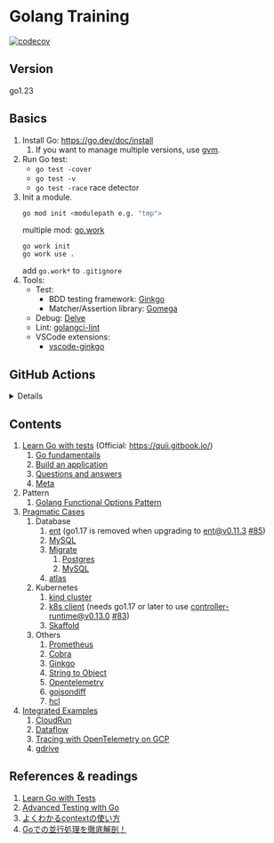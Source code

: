 # Golang Training

[![codecov](https://codecov.io/gh/nakamasato/golang-training/branch/main/graph/badge.svg?token=1RUXMSBB6N)](https://codecov.io/gh/nakamasato/golang-training)

## Version

go1.23

## Basics

1. Install Go: https://go.dev/doc/install
    1. If you want to manage multiple versions, use [gvm](https://github.com/moovweb/gvm).
1. Run Go test:
    - `go test -cover`
    - `go test -v`
    - `go test -race` race detector
1. Init a module.
    ```bash
    go mod init <modulepath e.g. "tmp">
    ```
    multiple mod: [go.work](https://github.com/golang/tools/blob/master/gopls/doc/workspace.md#go-workspaces-go-118)
    ```
    go work init
    go work use .
    ```
    add `go.work*` to `.gitignore`
1. Tools:
    - Test:
        - BDD testing framework: [Ginkgo](https://onsi.github.io/ginkgo/)
        - Matcher/Assertion library: [Gomega](https://onsi.github.io/gomega/)
    - Debug: [Delve](https://github.com/go-delve/delve)
    - Lint: [golangci-lint](https://golangci-lint.run/)
    - VSCode extensions:
        - [vscode-ginkgo](https://marketplace.visualstudio.com/items?itemName=onsi.vscode-ginkgo)

## GitHub Actions

<details>

```yaml
      - uses: actions/checkout@v3

      - name: set up
        uses: actions/setup-go@v4
        with:
          go-version-file: go.mod
```

</details>

## Contents

1. [Learn Go with tests](learn-go-with-tests) (Official: https://quii.gitbook.io/)
    1. [Go fundamentails](learn-go-with-tests/01-go-fundamentals)
    1. [Build an application](learn-go-with-tests/02-build-an-application)
    1. [Questions and answers](learn-go-with-tests/03-questions-and-answers)
    1. [Meta](learn-go-with-tests/04-meta)
1. Pattern
    1. [Golang Functional Options Pattern](https://golang.cafe/blog/golang-functional-options-pattern.html)
1. [Pragmatic Cases](pragmatic-cases)
    1. Database
        1. [ent](pragmatic-cases/ent) (go1.17 is removed when upgrading to ent@v0.11.3 [#85](https://github.com/nakamasato/golang-training/pull/85))
        1. [MySQL](pragmatic-cases/mysql)
        1. [Migrate](pragmatic-cases/migrate)
            1. [Postgres](pragmatic-cases/migrate/postgres)
            1. [MySQL](pragmatic-cases/migrate/mysql)
        1. [atlas](pragmatic-cases/atlas)
    1. Kubernetes
        1. [kind cluster](pragmatic-cases/kind)
        1. [k8s client](pragmatic-cases/k8sclient) (needs go1.17 or later to use controller-runtime@v0.13.0 [#83](https://github.com/nakamasato/golang-training/pull/83))
        1. [Skaffold](pragmatic-cases/skaffold)
    1. Others
        1. [Prometheus](pragmatic-cases/prometheus)
        1. [Cobra](https://github.com/nakamasato/cobra-sample)
        1. [Ginkgo](pragmatic-cases/ginkgo)
        1. [String to Object](pragmatic-cases/string-to-object)
        1. [Opentelemetry](pragmatic-cases/opentelemetry)
        1. [gojsondiff](pragmatic-cases/gojsondiff)
        1. [hcl](pragmatic-cases/hcl)
1. [Integrated Examples](integrated-examples/)
    1. [CloudRun](integrated-examples/cloudrun/)
    1. [Dataflow](integrated-examples/dataflow/)
    1. [Tracing with OpenTelemetry on GCP](integrated-examples/trace/)
    1. [gdrive](integrated-examples/gdrive/)

## References & readings
1. [Learn Go with Tests](https://quii.gitbook.io/)
1. [Advanced Testing with Go](https://speakerdeck.com/mitchellh/advanced-testing-with-go)
1. [よくわかるcontextの使い方](https://zenn.dev/hsaki/books/golang-context)
1. [Goでの並行処理を徹底解剖！](https://zenn.dev/hsaki/books/golang-concurrency)
